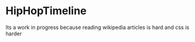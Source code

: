 # HipHopTimeline

Its a work in progress because reading wikipedia articles is hard and css is harder
